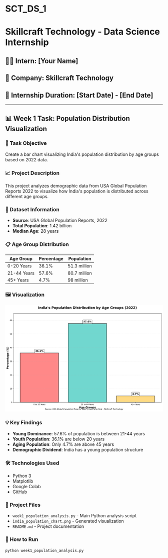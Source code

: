 # SCT_DS_1
# Skillcraft Technology - Data Science Internship

## 👨‍💻 Intern: [Your Name]
## 🏢 Company: Skillcraft Technology
## 📅 Internship Duration: [Start Date] - [End Date]

---

## 📊 Week 1 Task: Population Distribution Visualization

### 🎯 Task Objective
Create a bar chart visualizing India's population distribution by age groups based on 2022 data.

### 📈 Project Description
This project analyzes demographic data from USA Global Population Reports 2022 to visualize how India's population is distributed across different age groups.

### 🔢 Dataset Information
- **Source**: USA Global Population Reports, 2022
- **Total Population**: 1.42 billion
- **Median Age**: 28 years

### 📋 Age Group Distribution
| Age Group | Percentage | Population |
|-----------|------------|------------|
| 0-20 Years | 36.1% | 51.3 million |
| 21-44 Years | 57.6% | 80.7 million |
| 45+ Years | 4.7% | 98 million |

### 🖼 Visualization
![India Population Distribution](india_population_chart.png)

### 💡 Key Findings
- **Young Dominance**: 57.6% of population is between 21-44 years
- **Youth Population**: 36.1% are below 20 years
- **Aging Population**: Only 4.7% are above 45 years
- **Demographic Dividend**: India has a young population structure

### 🛠 Technologies Used
- Python 3
- Matplotlib
- Google Colab
- GitHub

### 📁 Project Files
- `week1_population_analysis.py` - Main Python analysis script
- `india_population_chart.png` - Generated visualization
- `README.md` - Project documentation

### 🚀 How to Run
```bash
python week1_population_analysis.py
